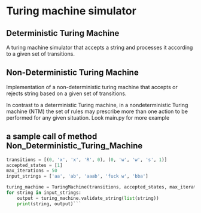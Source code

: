 # Turing machine simulator
## Deterministic Turing Machine
A turing machine simulator that accepts a string and processes it according to a given set of transitions.

## Non-Deterministic Turing Machine
Implementation of a non-deterministic turing machine that accepts or rejects string based on a given set of transitions.

In contrast to a deterministic Turing machine, in a nondeterministic Turing machine (NTM) the set of rules may prescribe more than one action to be performed for any given situation. Look main.py for more example

## a sample call of method Non_Deterministic_Turing_Machine
```python
transitions = [(0, 'x', 'x', 'R', 0), (0, 'w', 'w', 's', 1)]
accepted_states = [1]
max_iterations = 50
input_strings = ['aa', 'ab', 'aaab', 'fuck w', 'bba']

turing_machine = TuringMachine(transitions, accepted_states, max_iterations)
for string in input_strings:
    output = turing_machine.validate_string(list(string))
    print(string, output)```
